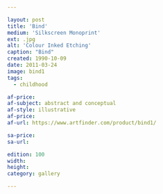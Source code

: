 ```yaml
---

layout: post
title: 'Bind'
medium: 'Silkscreen Monoprint'
ext: .jpg
alt: 'Colour Inked Etching'
caption: "Bind"
created: 1990-10-09
date: 2011-03-24
image: bind1
tags:
  - childhood

af-price:
af-subject: abstract and conceptual
af-style: illustrative
af-price:
af-url: https://www.artfinder.com/product/bind1/

sa-price:
sa-url:

edition: 100
width:
height:
category: gallery

---
```


